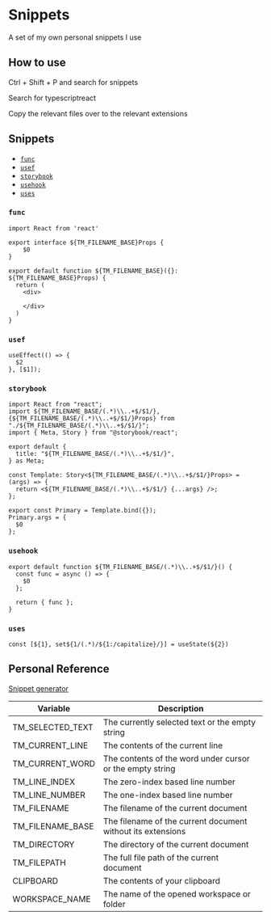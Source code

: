 # Snippets

A set of my own personal snippets I use

## How to use

Ctrl + Shift + P and search for snippets

Search for typescriptreact

Copy the relevant files over to the relevant extensions

## Snippets

- [`func`](#-func-)
- [`usef`](#-usef-)
- [`storybook`](#-storybook-)
- [`usehook`](#-usehook-)
- [`uses`](#-uses-)

<a name="-func-"> </a>

### `func`

```
import React from 'react'

export interface ${TM_FILENAME_BASE}Props {
    $0
}

export default function ${TM_FILENAME_BASE}({}: ${TM_FILENAME_BASE}Props) {
  return (
    <div>

    </div>
  )
}
```

<a name="-usef-"> </a>

### `usef`

```
useEffect(() => {
  $2
}, [$1]);
```

<a name="-storybook-"> </a>

### `storybook`

```
import React from "react";
import ${TM_FILENAME_BASE/(.*)\\..+$/$1/}, {${TM_FILENAME_BASE/(.*)\\..+$/$1/}Props} from "./${TM_FILENAME_BASE/(.*)\\..+$/$1/}";
import { Meta, Story } from "@storybook/react";

export default {
  title: "${TM_FILENAME_BASE/(.*)\\..+$/$1/}",
} as Meta;

const Template: Story<${TM_FILENAME_BASE/(.*)\\..+$/$1/}Props> = (args) => {
  return <${TM_FILENAME_BASE/(.*)\\..+$/$1/} {...args} />;
};

export const Primary = Template.bind({});
Primary.args = {
  $0
};
```

<a name="-usehook-"> </a>

### `usehook`

```
export default function ${TM_FILENAME_BASE/(.*)\\..+$/$1/}() {
  const func = async () => {
    $0
  };

  return { func };
}
```

<a name="-uses-"> </a>

### `uses`

```
const [${1}, set${1/(.*)/${1:/capitalize}/}] = useState(${2})
```

## Personal Reference

[Snippet generator](https://snippet-generator.app/?description=&tabtrigger=&snippet=&mode=vscode)

| Variable         | Description                                                 |
| ---------------- | ----------------------------------------------------------- |
| TM_SELECTED_TEXT | The currently selected text or the empty string             |
| TM_CURRENT_LINE  | The contents of the current line                            |
| TM_CURRENT_WORD  | The contents of the word under cursor or the empty string   |
| TM_LINE_INDEX    | The zero-index based line number                            |
| TM_LINE_NUMBER   | The one-index based line number                             |
| TM_FILENAME      | The filename of the current document                        |
| TM_FILENAME_BASE | The filename of the current document without its extensions |
| TM_DIRECTORY     | The directory of the current document                       |
| TM_FILEPATH      | The full file path of the current document                  |
| CLIPBOARD        | The contents of your clipboard                              |
| WORKSPACE_NAME   | The name of the opened workspace or folder                  |
